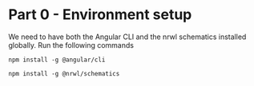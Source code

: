 # Part 0 - Environment setup

We need to have both the Angular CLI and the nrwl schematics installed globally. Run the following commands

```
npm install -g @angular/cli
```

```
npm install -g @nrwl/schematics
```




